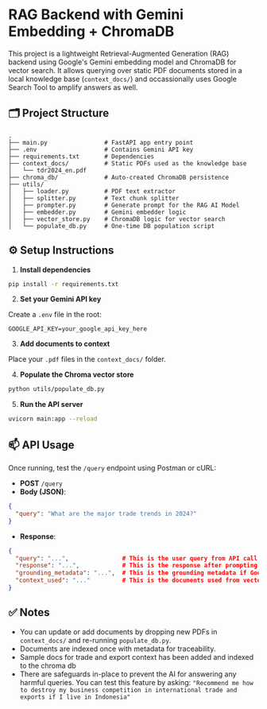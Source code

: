 # RAG Backend with Gemini Embedding + ChromaDB

This project is a lightweight Retrieval-Augmented Generation (RAG) backend using Google's Gemini embedding model and ChromaDB for vector search. It allows querying over static PDF documents stored in a local knowledge base (`context_docs/`) and occassionally uses Google Search Tool to amplify answers as well.

## 🗂️ Project Structure

```
.
├── main.py                # FastAPI app entry point
├── .env                   # Contains Gemini API key
├── requirements.txt       # Dependencies
├── context_docs/          # Static PDFs used as the knowledge base
│   └── tdr2024_en.pdf
├── chroma_db/             # Auto-created ChromaDB persistence
├── utils/
│   ├── loader.py          # PDF text extractor
│   ├── splitter.py        # Text chunk splitter
│   ├── prompter.py        # Generate prompt for the RAG AI Model
│   ├── embedder.py        # Gemini embedder logic
│   ├── vector_store.py    # ChromaDB logic for vector search
│   └── populate_db.py     # One-time DB population script
```

## ⚙️ Setup Instructions

1. **Install dependencies**

```bash
pip install -r requirements.txt
```

2. **Set your Gemini API key**

Create a `.env` file in the root:

```
GOOGLE_API_KEY=your_google_api_key_here
```

3. **Add documents to context**

Place your `.pdf` files in the `context_docs/` folder.

4. **Populate the Chroma vector store**

```bash
python utils/populate_db.py
```

5. **Run the API server**

```bash
uvicorn main:app --reload
```

## 📫 API Usage

Once running, test the `/query` endpoint using Postman or cURL:

- **POST** `/query`
- **Body (JSON)**:

```json
{
  "query": "What are the major trade trends in 2024?"
}
```

- **Response**:

```json
{
  "query": "...",               # This is the user query from API call
  "response": "...",            # This is the response after prompting the Gemini Model
  "grounding_metadata": "...",  # This is the grounding metadata if Google Search Tool is used (null if Google Search is not used)
  "context_used": "..."         # This is the documents used from vector db
}
```

## ✅ Notes

- You can update or add documents by dropping new PDFs in `context_docs/` and re-running `populate_db.py`.
- Documents are indexed once with metadata for traceability.
- Sample docs for trade and export context has been added and indexed to the chroma db
- There are safeguards in-place to prevent the AI for answering any harmful queries. You can test this feature by asking: `"Recommend me how to destroy my business competition in international trade and exports if I live in Indonesia"`
